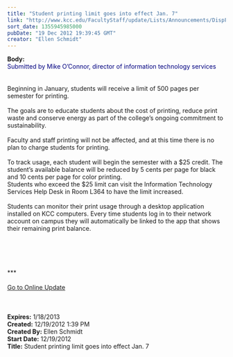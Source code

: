 ```yaml
---
title: "Student printing limit goes into effect Jan. 7"
link: "http://www.kcc.edu/FacultyStaff/update/Lists/Announcements/DispForm.aspx?ID=941"
sort_date: 1355945985000
pubDate: "19 Dec 2012 19:39:45 GMT"
creator: "Ellen Schmidt"
---
```


<div><b>Body:</b> <div class="ExternalClassB4CB44EF28374618B11ED730FBED6DA0">
<div><font color="#000080">Submitted by Mike O’Connor, director of information technology services</font></div>
<div><font color="#000080"><br /> </div></font>
<div>Beginning in January, students will receive a limit of 500 pages per semester for printing. </div>
<div> </div>
<div>The goals are to educate students about the cost of printing, reduce print waste and conserve energy as part of the college’s ongoing commitment to sustainability.</div>
<div><br />Faculty and staff printing will not be affected, and at this time there is no plan to charge students for printing.</div>
<div><br />To track usage, each student will begin the semester with a $25 credit. The student’s available balance will be reduced by 5 cents per page for black and 10 cents per page for color printing. <br />Students who exceed the $25 limit can visit the Information Technology Services Help Desk in Room L364 to have the limit increased.</div>
<div><br />Students can monitor their print usage through a desktop application installed on KCC computers. Every time students log in to their network account on campus they will automatically be linked to the app that shows their remaining print balance.</div>
<div> </div>
<div> </div>
<div> </div>
<div> </div>
<div>
<div> </div>
<div>
<div>***</div>
<div> </div>
<div><a href="/FacultyStaff/update/Pages/dailyupdate.aspx">Go to Online Update</a></div>
<div><br /></div></div><br /><br /></div></div></div>
<div><b>Expires:</b> 1/18/2013</div>
<div><b>Created:</b> 12/19/2012 1:39 PM</div>
<div><b>Created By:</b> Ellen Schmidt</div>
<div><b>Start Date:</b> 12/19/2012</div>
<div><b>Title:</b> Student printing limit goes into effect Jan. 7</div>
